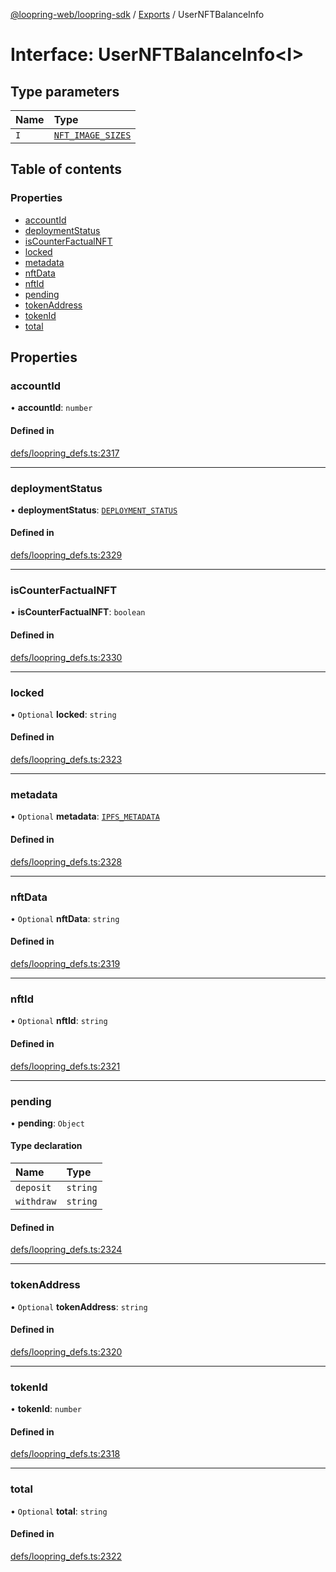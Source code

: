 [@loopring-web/loopring-sdk](../README.md) / [Exports](../modules.md) / UserNFTBalanceInfo

# Interface: UserNFTBalanceInfo<I\>

## Type parameters

| Name | Type |
| :------ | :------ |
| `I` | [`NFT_IMAGE_SIZES`](../enums/NFT_IMAGE_SIZES.md) |

## Table of contents

### Properties

- [accountId](UserNFTBalanceInfo.md#accountid)
- [deploymentStatus](UserNFTBalanceInfo.md#deploymentstatus)
- [isCounterFactualNFT](UserNFTBalanceInfo.md#iscounterfactualnft)
- [locked](UserNFTBalanceInfo.md#locked)
- [metadata](UserNFTBalanceInfo.md#metadata)
- [nftData](UserNFTBalanceInfo.md#nftdata)
- [nftId](UserNFTBalanceInfo.md#nftid)
- [pending](UserNFTBalanceInfo.md#pending)
- [tokenAddress](UserNFTBalanceInfo.md#tokenaddress)
- [tokenId](UserNFTBalanceInfo.md#tokenid)
- [total](UserNFTBalanceInfo.md#total)

## Properties

### accountId

• **accountId**: `number`

#### Defined in

[defs/loopring_defs.ts:2317](https://github.com/Loopring/loopring_sdk/blob/1b21a8d/src/defs/loopring_defs.ts#L2317)

___

### deploymentStatus

• **deploymentStatus**: [`DEPLOYMENT_STATUS`](../enums/DEPLOYMENT_STATUS.md)

#### Defined in

[defs/loopring_defs.ts:2329](https://github.com/Loopring/loopring_sdk/blob/1b21a8d/src/defs/loopring_defs.ts#L2329)

___

### isCounterFactualNFT

• **isCounterFactualNFT**: `boolean`

#### Defined in

[defs/loopring_defs.ts:2330](https://github.com/Loopring/loopring_sdk/blob/1b21a8d/src/defs/loopring_defs.ts#L2330)

___

### locked

• `Optional` **locked**: `string`

#### Defined in

[defs/loopring_defs.ts:2323](https://github.com/Loopring/loopring_sdk/blob/1b21a8d/src/defs/loopring_defs.ts#L2323)

___

### metadata

• `Optional` **metadata**: [`IPFS_METADATA`](../modules.md#ipfs_metadata)

#### Defined in

[defs/loopring_defs.ts:2328](https://github.com/Loopring/loopring_sdk/blob/1b21a8d/src/defs/loopring_defs.ts#L2328)

___

### nftData

• `Optional` **nftData**: `string`

#### Defined in

[defs/loopring_defs.ts:2319](https://github.com/Loopring/loopring_sdk/blob/1b21a8d/src/defs/loopring_defs.ts#L2319)

___

### nftId

• `Optional` **nftId**: `string`

#### Defined in

[defs/loopring_defs.ts:2321](https://github.com/Loopring/loopring_sdk/blob/1b21a8d/src/defs/loopring_defs.ts#L2321)

___

### pending

• **pending**: `Object`

#### Type declaration

| Name | Type |
| :------ | :------ |
| `deposit` | `string` |
| `withdraw` | `string` |

#### Defined in

[defs/loopring_defs.ts:2324](https://github.com/Loopring/loopring_sdk/blob/1b21a8d/src/defs/loopring_defs.ts#L2324)

___

### tokenAddress

• `Optional` **tokenAddress**: `string`

#### Defined in

[defs/loopring_defs.ts:2320](https://github.com/Loopring/loopring_sdk/blob/1b21a8d/src/defs/loopring_defs.ts#L2320)

___

### tokenId

• **tokenId**: `number`

#### Defined in

[defs/loopring_defs.ts:2318](https://github.com/Loopring/loopring_sdk/blob/1b21a8d/src/defs/loopring_defs.ts#L2318)

___

### total

• `Optional` **total**: `string`

#### Defined in

[defs/loopring_defs.ts:2322](https://github.com/Loopring/loopring_sdk/blob/1b21a8d/src/defs/loopring_defs.ts#L2322)
